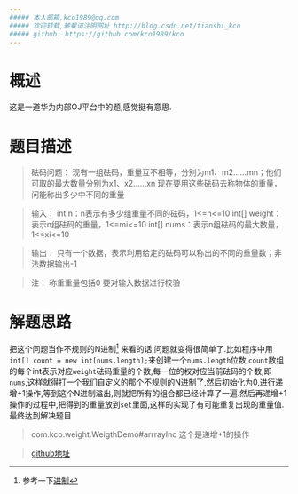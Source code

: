 ```yaml
---
##### 本人邮箱,kco1989@qq.com
##### 欢迎转载,转载请注明网址 http://blog.csdn.net/tianshi_kco
##### github: https://github.com/kco1989/kco
---
```


# 概述
这是一道华为内部OJ平台中的题,感觉挺有意思.

# 题目描述

>砝码问题：
现有一组砝码，重量互不相等，分别为m1、m2……mn；他们可取的最大数量分别为x1、x2……xn
现在要用这些砝码去称物体的重量，问能称出多少中不同的重量

>输入：
int n：n表示有多少组重量不同的砝码，1<=n<=10
int[] weight：表示n组砝码的重量，1<=mi<=10
int[] nums：表示n组砝码的最大数量，1<=xi<=10

>输出：
只有一个数据，表示利用给定的砝码可以称出的不同的重量数；非法数据输出-1

>注：
称重重量包括0
要对输入数据进行校验

# 解题思路

把这个问题当作不规则的N进制[^footer1] 来看的话,问题就变得很简单了.比如程序中用`int[] count = new int[nums.length];`来创建一个`nums.length`位数,`count`数组的每个int表示对应`weight`砝码重量的个数,每一位的权对应当前砝码的个数,即`nums`,这样就得打一个我们自定义的那个不规则的N进制了,然后初始化为0,进行递增+1操作,等到这个N进制溢出,则就把所有的组合都已经计算了一遍.然后再递增+1操作的过程中,把得到的重量放到`set`里面,这样的实现了有可能重复出现的重量值.最终达到解决题目


> com.kco.weight.WeigthDemo#arrrayInc 这个是递增+1的操作


> [github地址](https://github.com/kco1989/kco/tree/master/SimpleProgram)


[^footer1]: 参考一下[进制](http://baike.baidu.com/view/15954.htm)
